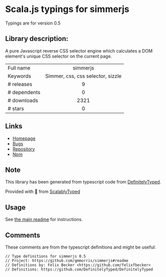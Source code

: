 
# Scala.js typings for simmerjs

Typings are for version 0.5

## Library description:
A pure Javascript reverse CSS selector engine which calculates a DOM element's unique CSS selector on the current page.

|                    |                 |
| ------------------ | :-------------: |
| Full name          | simmerjs |
| Keywords           | Simmer, css, css selector, sizzle |
| # releases         | 9 |
| # dependents       | 0 |
| # downloads        | 2321 |
| # stars            | 0 |

## Links
- [Homepage](https://github.com/gmmorris/simmerjs#readme)
- [Bugs](https://github.com/gmmorris/simmerjs/issues)
- [Repository](https://github.com/gmmorris/simmerjs)
- [Npm](https://www.npmjs.com/package/simmerjs)
    


## Note
This library has been generated from typescript code from [DefinitelyTyped](https://definitelytyped.org).

Provided with :purple_heart: from [ScalablyTyped](https://github.com/oyvindberg/ScalablyTyped)

## Usage
See [the main readme](../../readme.md) for instructions.

## Comments

These comments are from the typescript definitions and might be useful:
```
// Type definitions for simmerjs 0.5
// Project: https://github.com/gmmorris/simmerjs#readme
// Definitions by: Felix Becker <https://github.com/felixfbecker>
// Definitions: https://github.com/DefinitelyTyped/DefinitelyTyped

```

